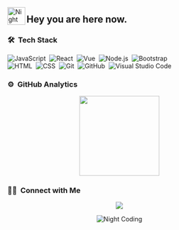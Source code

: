 <img alt="Night Coding" src="./assets/Hand%20Wave.gif" width='40' align="left"/><h2>Hey you are here now.</h2>

<!-- ## 👋 &nbsp;Hey there! I'm Mert -->


### 🛠 &nbsp;Tech Stack

![JavaScript](https://img.shields.io/badge/-JavaScript-05122A?style=flat&logo=javascript)&nbsp;
![React](https://img.shields.io/badge/-React-05122A?style=flat&logo=react)&nbsp;
![Vue](https://img.shields.io/badge/-Vue-05122A?style=flat&logo=vue)&nbsp;
![Node.js](https://img.shields.io/badge/-Node.js-05122A?style=flat&logo=node.js)&nbsp;
![Bootstrap](https://img.shields.io/badge/-Bootstrap-05122A?style=flat&logo=bootstrap&logoColor=563D7C)\
![HTML](https://img.shields.io/badge/-HTML-05122A?style=flat&logo=HTML5)&nbsp;
![CSS](https://img.shields.io/badge/-CSS-05122A?style=flat&logo=CSS3&logoColor=1572B6)&nbsp;
![Git](https://img.shields.io/badge/-Git-05122A?style=flat&logo=git)&nbsp;
![GitHub](https://img.shields.io/badge/-GitHub-05122A?style=flat&logo=github)&nbsp;
![Visual Studio Code](https://img.shields.io/badge/-Visual%20Studio%20Code-05122A?style=flat&logo=visual-studio-code&logoColor=007ACC)&nbsp;


### ⚙️ &nbsp;GitHub Analytics

<p align="center">
<a href="https://github.com/AlperenMertU">
  
  <img height="180em" src="https://github-readme-stats-eight-theta.vercel.app/api/top-langs/?username=AlperenMertU&layout=compact&langs_count=8&theme=algolia"/>
</a>
</p>




### 🤝🏻 &nbsp;Connect with Me

<p align="center">
<a href="https://www.linkedin.com/in/mert-urdoğan-5b3284204/"><img src="https://img.shields.io/badge/Mert%20Urdoğan%20-0077B5?  style=flat&logo=Linkedin&logoColor=white"/></a>
</p>

<p align="center">
<img alt="Night Coding" src="https://media.giphy.com/media/xx0JzzsBXzcMK542tx/giphy.gif" align="center" />
</p>
